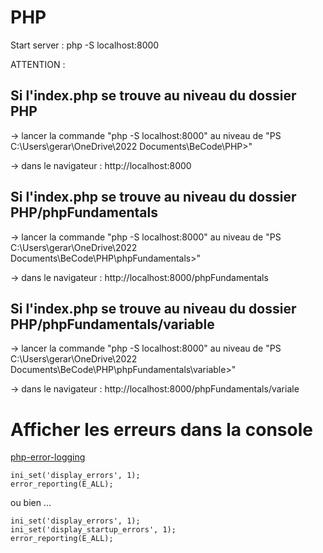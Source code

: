 # PHP

Start server : php -S localhost:8000

 ATTENTION :
 
 ## Si l'index.php se trouve au niveau du dossier PHP

 -> lancer la commande "php -S localhost:8000" au niveau de 
        "PS C:\Users\gerar\OneDrive\2022 Documents\BeCode\PHP>"

 -> dans le navigateur : http://localhost:8000  


 ## Si l'index.php se trouve au niveau du dossier PHP/phpFundamentals

 -> lancer la commande "php -S localhost:8000" au niveau de 
        "PS C:\Users\gerar\OneDrive\2022 Documents\BeCode\PHP\phpFundamentals>"

 -> dans le navigateur : http://localhost:8000/phpFundamentals
  

 ## Si l'index.php se trouve au niveau du dossier PHP/phpFundamentals/variable

 -> lancer la commande "php -S localhost:8000" au niveau de 
        "PS C:\Users\gerar\OneDrive\2022 Documents\BeCode\PHP\phpFundamentals\variable>"

 -> dans le navigateur : http://localhost:8000/phpFundamentals/variale


# Afficher les erreurs dans la console

[php-error-logging](https://www.cloudways.com/blog/php-error-logging/#enable-errorlog)

```
ini_set('display_errors', 1);
error_reporting(E_ALL);
```
ou bien ...

```
ini_set('display_errors', 1);
ini_set('display_startup_errors', 1);
error_reporting(E_ALL);
```